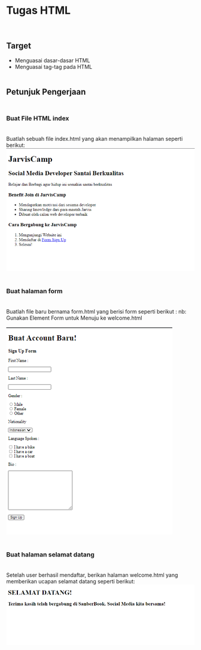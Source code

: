 # Tugas HTML
<br/>

## Target
- Menguasai dasar-dasar HTML
- Menguasai tag-tag pada HTML<br/><br/>

## Petunjuk Pengerjaan<br/><br/>

### Buat File HTML index<br/><br/>

Buatlah sebuah file index.html yang akan menampilkan halaman seperti berikut:
![alt text](image/pertama.png)<br/><br/>

### Buat halaman form<br/><br/>

Buatlah file baru bernama form.html yang berisi form seperti berikut :
nb: Gunakan Element Form untuk Menuju ke welcome.html<br/><br/>
![alt text](image/kedua.png)<br/><br/>

### Buat halaman selamat datang<br/><br/>

Setelah user berhasil mendaftar, berikan halaman welcome.html yang memberikan ucapan selamat datang seperti berikut:
![alt text](image/ketiga.png)<br/><br/>
